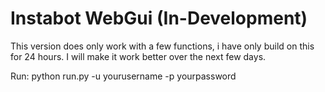 # Instabot WebGui (In-Development)
This version does only work with a few functions, i have only build on this for 24 hours. 
I will make it work better over the next few days. 

Run: 
python run.py -u yourusername -p yourpassword
